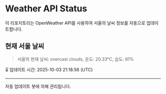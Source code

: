 
# Weather API Status

이 리포지토리는 OpenWeather API를 사용하여 서울의 날씨 정보를 자동으로 업데이트합니다.

## 현재 서울 날씨
> 서울의 현재 날씨: overcast clouds, 온도: 20.33°C, 습도: 81%

⏳ 업데이트 시간: 2025-10-03 21:18:56 (UTC)

---
자동 업데이트 봇에 의해 관리됩니다.
